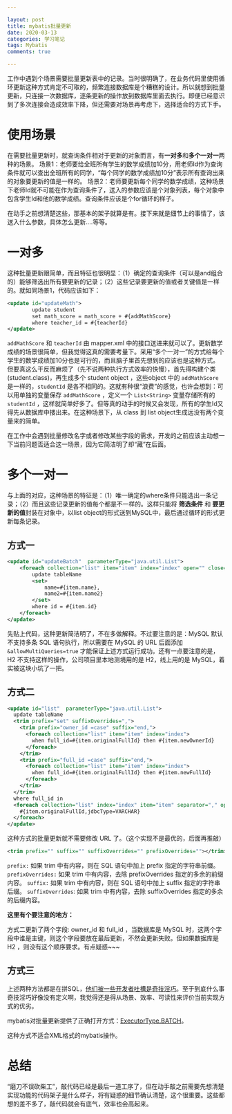 ```yaml
---

layout: post
title: mybatis批量更新
date: 2020-03-13
categories: 学习笔记
tags: Mybatis
comments: true 

---
```


工作中遇到个场景需要批量更新表中的记录。当时很明确了，在业务代码里使用循环更新这种方式肯定不可取的，频繁连接数据库是个糟糕的设计。所以就想到批量更新，只连接一次数据库，逐条更新的操作放到数据库里面去执行。即便已经意识到了多次连接会造成效率下降，但还需要对场景再考虑下，选择适合的方式下手。

# 使用场景

在需要批量更新时，就查询条件相对于更新的对象而言，有**一对多**和**多个一对一**两种的场景。
场景1：老师要给全班所有学生的数学成绩加10分，用老师Id作为查询条件就可以查出全班所有的同学，“每个同学的数学成绩加10分”表示所有查询出来的对象要更新的值是一样的。
场景2：老师要更新每个同学的数学成绩，这种场景下老师Id就不可能在作为查询条件了，送入的参数应该是个对象列表，每个对象中包含学生Id和他的数学成绩。查询条件应该是个for循环的样子。

在动手之前想清楚这些，那基本的架子就算是有。接下来就是细节上的事情了，该送入什么参数，具体怎么更新....等等。

# 一对多

这种批量更新跟简单，而且特征也很明显：（1）确定的查询条件（可以是and组合的）能够筛选出所有要更新的记录；（2）这些记录要更新的值或者关键值是一样的。就如同场景1，代码应该如下：

```xml
<update id="updateMath">
		update student
		set math_score = math_score + #{addMathScore}
		where teacher_id = #{teacherId}
</update>
```

`addMathScore` 和 `teacherId` 由 mapper.xml 中的接口送进来就可以了。更新数学成绩的场景很简单，但我觉得这真的需要考量下。采用“多个一对一”的方式给每个学生的数学成绩加10分也是可行的，而且脑子里首先想到的应该也是这种方式。但要真这么干反而麻烦了（先不说两种执行方式效率的快慢），首先得构建个类(student.class)，再生成多个 student object ，这些object 中的 `addMathScore` 是一样的，`studentId` 是各不相同的。这就有种很“浪费”的感觉，也许会想到：可以用单独的变量保存 `addMathScore` ，定义一个 `List<String>` 变量存储所有的 `studentId` ，这样就简单好多了。但等真的动手的时候又会发现，所有的学生Id又得先从数据库中搂出来。在这种场景下，从 class 到 list object生成远没有两个变量来的简单。

在工作中会遇到批量修改名字或者修改某些字段的需求，开发的之前应该主动想一下当前问题否适合这一场景，因为它简洁明了却“藏”在后面。



# 多个一对一

与上面的对应，这种场景的特征是：（1）唯一确定的where条件只能选出一条记录；（2）而且这些记录更新的值每个都是不一样的。这样只能将 **筛选条件** 和 **要更新的值**封装在对象中，以list object的形式送到MySQL中，最后通过循环的形式更新每条记录。

## 方式一

```xml
<update id="updateBatch"  parameterType="java.util.List">  
    <foreach collection="list" item="item" index="index" open="" close="" separator=";">
        update tableName
        <set>
            name=#{item.name},
            name2=#{item.name2}
        </set>
        where id = #{item.id}
    </foreach>      
</update>
```

先贴上代码，这种更新简洁明了，不在多做解释。不过要注意的是：MySQL 默认不支持多条 SQL 语句执行，所以需要在 MySQL 的 URL 后面添加 `&allowMultiQueries=true` 才能保证上述方式运行成功。还有一点要注意的是，H2 不支持这样的操作，公司项目里本地测境用的是 H2，线上用的是 MySQL，着实被这块小坑了一把。

## 方式二

```xml
<update id="list"  parameterType="java.util.List">
  update tableName
  <trim prefix="set" suffixOverrides=",">
    <trim prefix="owner_id =case" suffix="end,">
      <foreach collection="list" item="item" index="index">
        when full_id=#{item.originalFullId} then #{item.newOwnerId}
      </foreach>
    </trim>
    <trim prefix="full_id =case" suffix="end,">
      <foreach collection="list" item="item" index="index">
        when full_id=#{item.originalFullId} then #{item.newFullId}
      </foreach>
    </trim>
  </trim>
  where full_id in
  <foreach collection="list" index="index" item="item" separator="," open="(" close=")">
    #{item.originalFullId,jdbcType=VARCHAR}
  </foreach>
</update>
```

这种方式的批量更新就不需要修改 URL 了。（这个实现不是最优的，后面再推敲）

```xml
<trim prefix="" suffix="" suffixOverrides="" prefixOverrides=""></trim>
```

 `prefix:` 如果 trim 中有内容，则在 SQL 语句中加上 prefix 指定的字符串前缀。
`prefixOverrides:` 如果 trim 中有内容，去除 prefixOverrides 指定的多余的前缀内容。
`suffix:` 如果 trim 中有内容，则在 SQL 语句中加上 suffix 指定的字符串后缀。
`suffixOverrides`: 如果 trim 中有内容，去除 suffixOverrides 指定的多余的后缀内容。



**这里有个要注意的地方：**

方式二更新了两个字段: owner_id 和 full_id ，当数据库是 MySQL 时，这两个字段中谁是主键，则这个字段要放在最后更新，不然会更新失败。但如果数据库是 H2 ，则没有这个顺序要求。有点疑惑~~~



## 方式三

上述两种方法都是在拼SQL，[他们被一些开发者吐槽是奇技淫巧](https://blog.csdn.net/w605283073/article/details/83064000)。至于到底什么事奇技淫巧好像没有定义啊，我觉得还是得从场景、效率、可读性来评价当前实现方式的优劣。

mybatis对批量更新提供了正确打开方式：[ExecutorType.BATCH](https://github.com/mybatis/mybatis-3/blob/master/src/test/java/org/apache/ibatis/submitted/batch_keys/BatchKeysTest.java)。

这种方式不适合XML格式的mybatis操作。

# 总结

“磨刀不误砍柴工”，敲代码已经是最后一道工序了，但在动手敲之前需要先想清楚实现功能的代码架子是什么样子，将有疑惑的细节确认清楚，这个很重要。这些都想的差不多了，敲代码就会有底气，效率也会高起来。